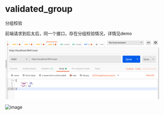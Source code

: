 # validated_group
分组校验


前端请求到后太后，同一个接口，存在分组校验情况，详情见demo


![image](https://github.com/13162576590/validated_group/blob/master/post请求接口.png?raw=true)

![image](https://github.com/13162576590/validated_group/post请求接口.png?raw=true)

